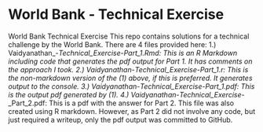 # World Bank - Technical Exercise
World Bank Technical Exercise
This repo contains solutions for a technical challenge by the World Bank. There are 4 files provided here:
1.)	Vaidyanathan_-_Technical_Exercise_-_Part_1.Rmd: 
This is an R Markdown including code that generates the pdf output for Part 1. It has comments on the approach I took.
2.)	Vaidyanathan_-_Technical_Exercise_-_Part_1.r:
This is the non-markdown version of the (1) above, if this is preferred. It generates output to the console.
3.)	Vaidyanathan_-_Technical_Exercise_-_Part_1.pdf:
This is the output pdf generated by (1).
4.)	Vaidyanathan_-_Technical_Exercise_-_Part_2.pdf:
This is a pdf with the answer for Part 2. This file was also created using R markdown. However, as Part 2 did not involve any code, but just required a writeup, only the pdf output was committed to GitHub.

